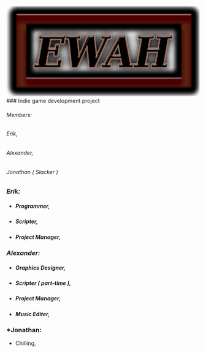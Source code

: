<div style="text-align:center"><img src ="https://github.com/ErikWallstrom/EW_AH/blob/master/test/res/images/Logo.png" /></div>
###     Indie game development project

###### *Members:* 

###### Erik,

###### Alexander, 	

###### Jonathan ( Slacker ) 

### *Erik:*

* ##### Programmer,
                            
* ##### Scripter,

* ##### Project Manager,

### *Alexander:* 

* ##### Graphics Designer,

* ##### Scripter ( part-time ),

* ##### Project Manager,

* ##### Music Editer, 

### *Jonathan:

* Chilling,







